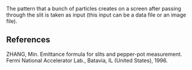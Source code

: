 The pattern that a bunch of particles creates on a screen after passing through the slit is taken as input (this input can be a data file or an image file).

## References
ZHANG, Min. Emittance formula for slits and pepper-pot measurement. Fermi National Accelerator Lab., Batavia, IL (United States), 1996.
